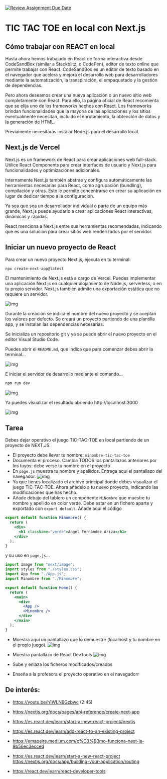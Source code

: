 [![Review Assignment Due Date](https://classroom.github.com/assets/deadline-readme-button-24ddc0f5d75046c5622901739e7c5dd533143b0c8e959d652212380cedb1ea36.svg)](https://classroom.github.com/a/NJk24H-V)
# TIC TAC TOE en local con Next.js


## Cómo trabajar con REACT en local 

Hasta ahora hemos trabajado en React de forma interactiva desde CodeSandBox (similar a Stackblitz, o CodePen), editor de texto online que permite trabajar con React. CodeSandBox es un editor de texto basado en el navegador que acelera y mejora el desarrollo web para desarrolladores mediante la automatización, la transpiración, el empaquetado y la gestión de dependencias. 


Pero ahora deseamos crear una nueva aplicación o un nuevo sitio web completamente con React. Para ello, la página oficial de React recomienta que se elija uno de los frameworks hechos con React. Los frameworks brindan funcionalidades que la mayoría de las aplicaciones y los sitios eventualmente necesitan, incluido el enrutamiento, la obtención de datos y la generación de HTML.

Previamente necesitarás instalar Node.js para el desarrollo local. 

## Next.js de Vercel
Next.js es un framework de React para crear aplicaciones web full-stack. Utilice React Components para crear interfaces de usuario y Next.js para funcionalidades y optimizaciones adicionales.

Internamente Next.js también abstrae y configura automáticamente las herramientas necesarias para React, como agrupación (bundling), compilación y otras. Esto le permite concentrarse en crear su aplicación en lugar de dedicar tiempo a la configuración.

Ya sea que sea un desarrollador individual o parte de un equipo más grande, Next.js puede ayudarlo a crear aplicaciones React interactivas, dinámicas y rápidas.

React menciona a Next.js entre sus herramientas recomendadas, indicando que es una solución para crear sitios web renderizados por el servidor.

## Iniciar un nuevo proyecto de React


Para crear un nuevo proyecto Next.js, ejecuta en tu terminal:

```shell
npx create-next-app@latest
```

El mantenimiento de Next.js está a cargo de Vercel. Puedes implementar una aplicación Next.js en cualquier alojamiento de Node.js, serverless, o en tu propio servidor. Next.js también admite una exportación estática que no requiere un servidor.


![img](./img/1.PNG)

Durante la creación se indica el nombre del nuevo proyecto y se aceptan los valores por defecto. Se creará un proyecto partiendo de una plantilla app, y se instalan las dependencias necesarias.

Se inicializa un repositorio git y ya se puede abrir el nuevo proyecto en el editor Visual Studio Code.


Puedes abrir el `README.md`, que indica que para comenzar debes abrir la terminal...

![img](./img/2.PNG)


E iniciar el servidor de desarrollo mediante el comando...

```bash
npm run dev
```
![img](./img/3.PNG)


Ya puedes visualizar el resultado abriendo http://localhost:3000


![img](./img/4.PNG)


## Tarea

Debes dejar operativo el juego TIC-TAC-TOE en local partiendo de un proyecto de NEXT.JS.
- El proyecto debe llevar tu nombre: `minombre-tic-tac-toe`
- Documenta el proceso. Cambia TODOS los pantallazos anteriores por los tuyos: debe verse tu nombre en el proyecto
- En `page.js` muestra tu nombre y apellidos. Entrega aquí el pantallazo del navegador.
![img](./img/5.PNG)
- Ya que tienes localizado el archivo principal donde debes visualizar el juego TIC-TAC-TOE. Ahora añádelo a tu nuevo proyecto, indicando las modificaciones que has hecho.
- Añade debajo del tablero un componente `MiNombre` que muestre tu nombre y apellido en color verde. Debe estar en un fichero aparte y exportado con `export default`. Añade aquí el código
```jsx
export default function Minombre() {
  return (
    <div>
      <h1 className="verde">Angel Fernández Ariza</h1>
    </div>
  );
}
```
y su uso en `page.js`...
```jsx
import Image from "next/image";
import styles from "./styles.css";
import App from "./App.js";
import Minombre from "./Minombre";

export default function Home() {
  return (
    <main>
      <div>
        <App />
        <Minombre />
      </div>
    </main>
  );
}

```
- Muestra aquí un pantallazo que lo demuestre (localhost y tu nombre en el propio juego).
![img](./img/6.PNG)

- Muestra pantallazo de React DevTools 
![img](./img/7.PNG)

- Sube y enlaza los ficheros modificados/creados

  
- Enseña a la profesora el proyecto operativo en el navegadorr

## De interés: 

- https://youtu.be/h1WLN9Gzbwc (2:45)
- https://nextjs.org/docs/pages/api-reference/create-next-app 
  
- https://es.react.dev/learn/start-a-new-react-project#nextjs

- https://es.react.dev/learn/add-react-to-an-existing-project 

- https://emapeire.medium.com/c%C3%B3mo-funciona-next-js-9b56ec3ecced

- https://es.react.dev/learn/start-a-new-react-project https://nextjs.org/docs/app/building-your-application/routing
- https://react.dev/learn/react-developer-tools

